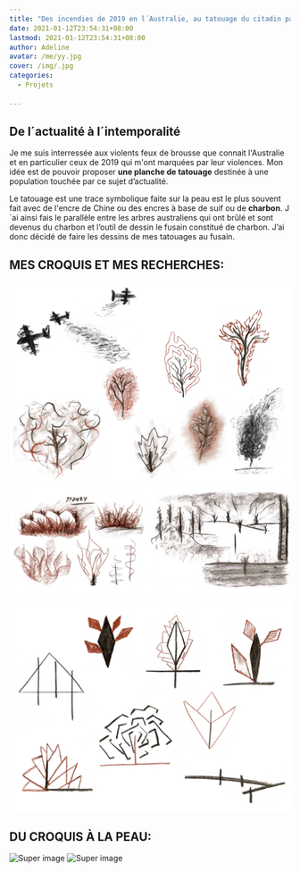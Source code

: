```yaml
---
title: "Des incendies de 2019 en l´Australie, au tatouage du citadin parisien"
date: 2021-01-12T23:54:31+08:00
lastmod: 2021-01-12T23:54:31+08:00
author: Adeline
avatar: /me/yy.jpg
cover: /img/.jpg
categories:
  - Projets

---
```


<!--more-->

## De l´actualité à l´intemporalité

Je me suis interressée aux violents feux de brousse que connait l'Australie et en particulier ceux de 2019 qui m'ont marquées par leur violences. Mon idée est de pouvoir proposer **une planche de tatouage** destinée à une population touchée par ce sujet d’actualité.

Le tatouage est une trace symbolique faite sur la peau est le plus souvent fait avec de l'encre de Chine ou des encres à base de suif ou de **charbon**. J´ai ainsi fais le parallèle entre les arbres australiens qui ont brûlé et sont devenus du charbon et l’outil de dessin le fusain constitué de charbon. J’ai donc décidé de faire les dessins de mes tatouages au fusain. 


## MES CROQUIS ET MES RECHERCHES:

![Super image](/img/tatouage_croquis1.PNG)
![Super image](/img/tatouage_croquis2.jpg)
![Super image](/img/tatouage_croquis3.JPG)


## DU CROQUIS À LA PEAU:

![Super image](/img/.PNG)
![Super image](/img/.PNG)


